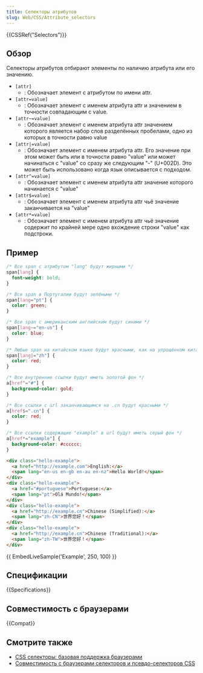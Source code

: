 ```yaml
---
title: Селекторы атрибутов
slug: Web/CSS/Attribute_selectors
---
```


{{CSSRef("Selectors")}}

## Обзор

Селекторы атрибутов отбирают элементы по наличию атрибута или его значению.

- `[attr]`
  - : Обозначает элемент с атрибутом по имени attr.
- `[attr=value]`
  - : Обозначает элемент с именем атрибута attr и значением в точности совпадающим с value.
- `[attr~=value]`
  - : Обозначает элемент с именем атрибута attr значением которого является набор слов разделённых пробелами, одно из которых в точности равно value
- `[attr|=value]`
  - : Обозначает элемент с именем атрибута attr. Его значение при этом может быть или в точности равно "value" или может начинаться с "value" со сразу же следующим "-" (U+002D). Это может быть использовано когда язык описывается с подходом.
- `[attr^=value]`
  - : Обозначает элемент с именем атрибута attr значение которого начинается с "value"
- `[attr$=value]`
  - : Обозначает элемент с именем атрибута attr чьё значение заканчивается на "value"
- `[attr*=value]`
  - : Обозначает элемент с именем атрибута attr чьё значение содержит по крайней мере одно вхождение строки "value" как подстроки.

## Пример

```css
/* Все span с атрибутом "lang" будут жирными */
span[lang] {
  font-weight: bold;
}

/* Все span в Португалии будут зелёными */
span[lang="pt"] {
  color: green;
}

/* Все span с американским английским будут синими */
span[lang~="en-us"] {
  color: blue;
}

/* Любые span на китайском языке будут красными, как на упрощённом китайском (zh-CN) так и на традиционном (zh-TW) */
span[lang|="zh"] {
  color: red;
}

/* Все внутренние ссылки будут иметь золотой фон */
a[href^="#"] {
  background-color: gold;
}

/* Все ссылки с url заканчивающимся на .cn будут красными */
a[href$=".cn"] {
  color: red;
}

/* Все ссылки содержащие "example" в url будут иметь серый фон */
a[href*="example"] {
  background-color: #cccccc;
}
```

```html
<div class="hello-example">
  <a href="http://example.com">English:</a>
  <span lang="en-us en-gb en-au en-nz">Hello World!</span>
</div>
<div class="hello-example">
  <a href="#portuguese">Portuguese:</a>
  <span lang="pt">Olá Mundo!</span>
</div>
<div class="hello-example">
  <a href="http://example.cn">Chinese (Simplified):</a>
  <span lang="zh-CN">世界您好！</span>
</div>
<div class="hello-example">
  <a href="http://example.cn">Chinese (Traditional):</a>
  <span lang="zh-TW">世界您好！</span>
</div>
```

{{ EmbedLiveSample('Example', 250, 100) }}

## Спецификации

{{Specifications}}

## Совместимость с браузерами

{{Compat}}

## Смотрите также

- [CSS селекторы: базовая поддержка браузерами](http://dev.l-c-n.com/CSS3-selectors/browser-support.php)
- [Совместимость с браузерами селекторов и псевдо-селекторов CSS](http://kimblim.dk/css-tests/selectors/)

